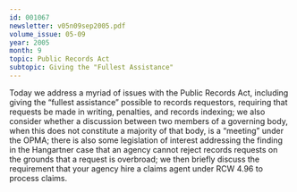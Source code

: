 ```yaml
---
id: 001067
newsletter: v05n09sep2005.pdf
volume_issue: 05-09
year: 2005
month: 9
topic: Public Records Act
subtopic: Giving the "Fullest Assistance"
---
```


Today we address a myriad of issues with the Public Records Act, including giving the “fullest assistance” possible to records requestors, requiring that requests be made in writing, penalties, and records indexing; we also consider whether a discussion between two members of a governing body, when this does not constitute a majority of that body, is a “meeting” under the OPMA; there is also some legislation of interest addressing the finding in the Hangartner case that an agency cannot reject records requests on the grounds that a request is overbroad; we then briefly discuss the requirement that your agency hire a claims agent under RCW 4.96 to process claims.